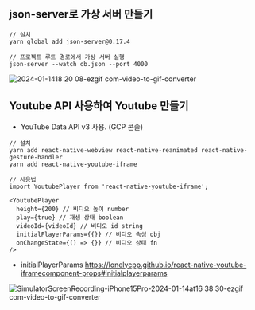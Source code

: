 ## json-server로 가상 서버 만들기

```
// 설치
yarn global add json-server@0.17.4
```

```
// 프로젝트 루트 경로에서 가상 서버 실행
json-server --watch db.json --port 4000
```
![2024-01-1418 20 08-ezgif com-video-to-gif-converter](https://github.com/timcodejs/rn-react-query-zustand/assets/46413981/46ccc2ba-f446-4208-8fb1-0c019fb6e45a)


## Youtube API 사용하여 Youtube 만들기

- YouTube Data API v3 사용. (GCP 콘솔)

```
// 설치
yarn add react-native-webview react-native-reanimated react-native-gesture-handler
yarn add react-native-youtube-iframe
```

```
// 사용법
import YoutubePlayer from 'react-native-youtube-iframe';

<YoutubePlayer
  height={200} // 비디오 높이 number
  play={true} // 재생 상태 boolean
  videoId={videoId} // 비디오 id string
  initialPlayerParams={{}} // 비디오 속성 obj
  onChangeState={() => {}} // 비디오 상태 fn
/>
```

- initialPlayerParams
  https://lonelycpp.github.io/react-native-youtube-iframecomponent-props#initialplayerparams

![SimulatorScreenRecording-iPhone15Pro-2024-01-14at16 38 30-ezgif com-video-to-gif-converter](https://github.com/timcodejs/rn-react-query-zustand/assets/46413981/954842d8-0109-49a7-84eb-599162ae7d51)
